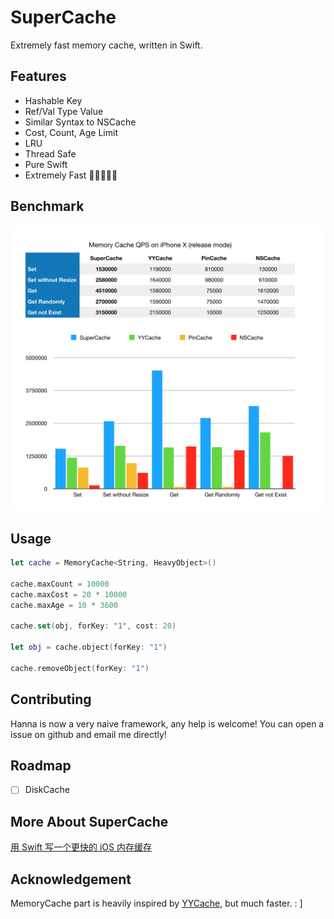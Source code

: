 # SuperCache

Extremely fast memory cache, written in Swift.

## Features

- Hashable Key
- Ref/Val Type Value
- Similar Syntax to NSCache
- Cost, Count, Age Limit
- LRU
- Thread Safe
- Pure Swift
- Extremely Fast 🚀🚀🚀🚀🚀

## Benchmark

<p align="center">
<img src="https://raw.githubusercontent.com/jianstm/Hanna/master/Images/benchmark.png" width="700">
</p>

## Usage

```swift
let cache = MemoryCache<String, HeavyObject>()

cache.maxCount = 10000
cache.maxCost = 20 * 10000
cache.maxAge = 10 * 3600

cache.set(obj, forKey: "1", cost: 20)

let obj = cache.object(forKey: "1")

cache.removeObject(forKey: "1")
```

## Contributing

Hanna is now a very naive framework, any help is welcome! You can open a issue on github and email me directly!

## Roadmap

- [ ] DiskCache

## More About SuperCache

[用 Swift 写一个更快的 iOS 内存缓存](https://v2ambition.com/2018/08/write-a-faster-memory-cache-for-swift/)

## Acknowledgement

MemoryCache part is heavily inspired by [YYCache](https://github.com/ibireme/YYCache), but much faster.  : ]

